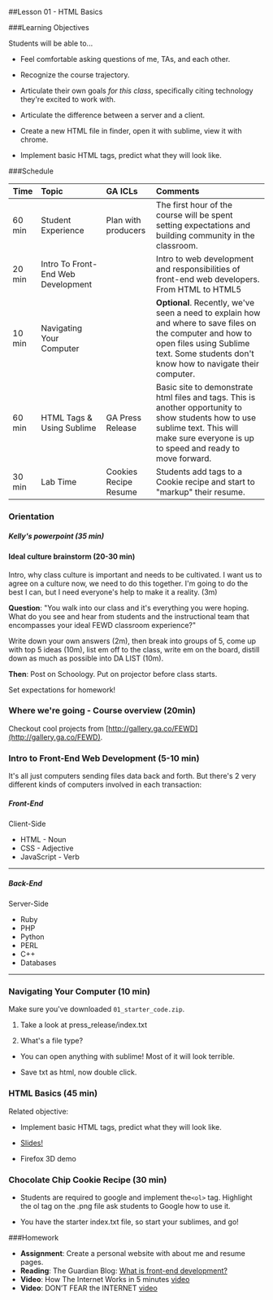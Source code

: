 ##Lesson 01 - HTML Basics

###Learning Objectives

Students will be able to...

* Feel comfortable asking questions of me, TAs, and each other.

* Recognize the course trajectory.

* Articulate their own goals _for this class_, specifically citing technology they're excited to work with.

*	Articulate the difference between a server and a client.

*	Create a new HTML file in finder, open it with sublime, view it with chrome.

*	Implement basic HTML tags, predict what they will look like.

###Schedule


| Time        | Topic| GA ICLs| Comments |
| ------------- |:-------------|:-------------------|:----------------|
| 60 min |Student Experience | Plan with producers| The first hour of the course will be spent setting expectations and building community in the classroom. |
| 20 min |Intro To Front-End Web Development| | Intro to web development and responsibilities of front-end web developers. From HTML to HTML5 |
| 10 min | Navigating Your Computer | | __Optional__. Recently, we've seen a need to explain how and where to save files on the computer and how to open files using Sublime text. Some students don't know how to navigate their computer.|
| 60 min |HTML Tags & Using Sublime| GA Press Release| Basic site to demonstrate html files and tags. This is another opportunity to show students how to use sublime text. This will make sure everyone is up to speed and ready to move forward.|
| 30 min |Lab Time | Cookies Recipe<br> Resume | Students add tags to a Cookie recipe and start to "markup" their resume. |


### Orientation

##### Kelly's powerpoint (35 min)

#### Ideal culture brainstorm (20-30 min)

Intro, why class culture is important and needs to be cultivated. I want us to agree on a culture now, we need to do this together. I'm going to do the  best I can, but I need everyone's help to make it a reality. (3m)

__Question__: "You walk into our class and it's everything you were hoping. What do you see and hear from students and the instructional team that encompasses your ideal FEWD classroom experience?"

Write down your own answers (2m), then break into groups of 5, come up with top 5 ideas (10m), list em off to the class, write em on the board, distill down as much as possible into DA LIST (10m).

__Then__: Post on Schoology. Put on projector before class starts.

Set expectations for homework!

### Where we're going - Course overview (20min)

Checkout cool projects from [http://gallery.ga.co/FEWD](http://gallery.ga.co/FEWD).

### Intro to Front-End Web Development (5-10 min)

It's all just computers sending files data back and forth.
But there's 2 very different kinds of computers involved in each transaction:

##### Front-End

Client-Side

*	HTML - Noun
*	CSS - Adjective
*	JavaScript - Verb

---

##### Back-End

Server-Side

*	Ruby
*	PHP
*	Python
*	PERL
*	C++
* Databases

---

### Navigating Your Computer (10 min)

Make sure you've downloaded `01_starter_code.zip`.

1. Take a look at press_release/index.txt

2. What's a file type?

  * You can open anything with sublime! Most of it will look terrible.

  * Save txt as html, now double click.


### HTML Basics (45 min)

Related objective:

*	Implement basic HTML tags, predict what they will look like.

* [Slides!](slides.md)

* Firefox 3D demo

### Chocolate Chip Cookie Recipe (30 min)

* Students are required to google and implement the```<ol>``` tag. Highlight  the ol tag on the .png file ask students to Google how to use it.

* You have the starter index.txt file, so start your sublimes, and go!

###Homework

*	__Assignment__: Create a personal website with about me and resume pages.  
*	__Reading__: The Guardian Blog: [What is front-end development?](http://www.theguardian.com/help/insideguardian/2009/sep/28/blogpost)
*	__Video__: How The Internet Works in 5 minutes [video](http://www.youtube.com/watch?v=7_LPdttKXPc)
* __Video__: DON’T FEAR the INTERNET [video](http://www.dontfeartheinternet.com/the-basics/not-tubes)
